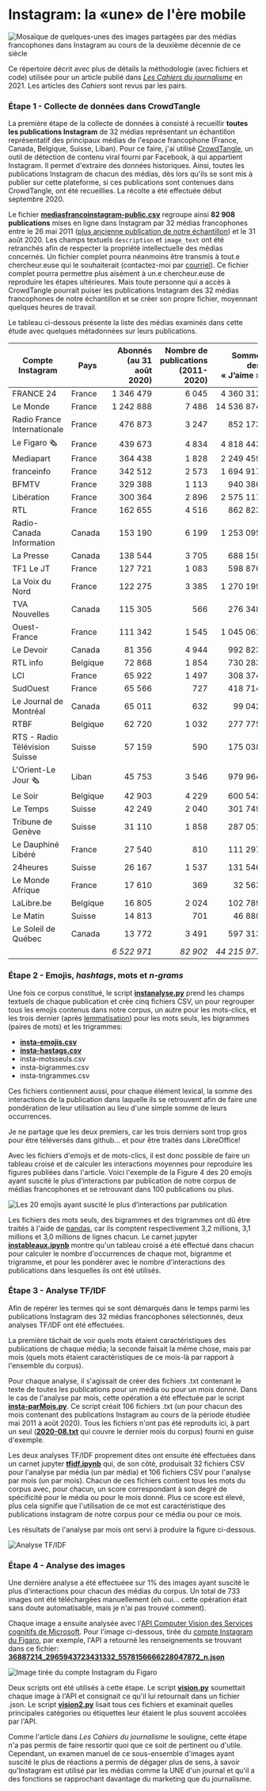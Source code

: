 # Instagram: la «une» de l'ère mobile

![Mosaïque de quelques-unes des images partagées par des médias francophones dans Instagram au cours de la deuxième décennie de ce siècle](images/INSTAGRAM-Illustration-18.jpg)

Ce répertoire décrit avec plus de détails la méthodologie (avec fichiers et code) utilisée pour un article publié dans [*Les Cahiers du journalisme*](http://cahiersdujournalisme.org/) en 2021. Les articles des *Cahiers* sont revus par les pairs.

### Étape 1 - Collecte de données dans CrowdTangle

La première étape de la collecte de données à consisté à recueillir **toutes les publications Instagram** de 32 médias représentant un échantillon représentatif des principaux médias de l'espace francophone (France, Canada, Belgique, Suisse, Liban). Pour ce faire, j'ai utilisé [CrowdTangle](https://www.crowdtangle.com/), un outil de détection de contenu viral fourni par Facebook, à qui appartient Instagram. Il permet d'extraire des données historiques. Ainsi, toutes les publications Instagram de chacun des médias, dès lors qu'ils se sont mis à publier sur cette plateforme, si ces publications sont contenues dans CrowdTangle, ont été recueillies. La récolte a été effectuée début septembre 2020.

Le fichier [**mediasfrancoinstagram-public.csv**](mediasfrancoinstagram-public.csv) regroupe ainsi **82&nbsp;908 publications** mises en ligne dans Instagram par 32 médias francophones entre le 26 mai 2011 ([plus ancienne publication de notre échantillon](https://www.instagram.com/p/EwS94/)) et le 31 août 2020. Les champs textuels `description` et `image_text` ont été retranchés afin de respecter la propriété intellectuelle des médias concernés. Un fichier complet pourra néanmoins être transmis à tout.e chercheur.euse qui le souhaiterait (contactez-moi par [courriel](roy.jean-hugues@uqam.ca)). Ce fichier complet pourra permettre plus aisément à un.e chercheur.euse de reproduire les étapes ultérieures. Mais toute personne qui a accès à CrowdTangle pourrait puiser les publications Instagram des 32 médias francophones de notre échantillon et se créer son propre fichier, moyennant quelques heures de travail.

Le tableau ci-dessous présente la liste des médias examinés dans cette étude avec quelques métadonnées sur leurs publications.


| Compte Instagram | Pays | Abonnés (au 31 août 2020) | Nombre de publications (2011-2020) | Somme des « J’aime » | Somme des commentaires | Somme des vues |
|---|---|--:|--:|--:|--:|--:|
| FRANCE 24 | France | 1 346 479 | 6 045 | 4 360 312 | 100 563 | 18 286 023 |
| Le Monde | France | 1 242 888 | 7 486 | 14 536 874 | 178 858 | 605 326 |
| Radio France Internationale | France | 476 873 | 3 247 | 852 173 | 17 509 | 1 895 300 |
| Le Figaro 🗞 | France | 439 673 | 4 834 | 4 818 443 | 96 956 | 2 298 006 |
| Mediapart | France | 364 438 | 1 828 | 2 249 459 | 66 421 | 986 458 |
| franceinfo | France | 342 512 | 2 573 | 1 694 917 | 36 465 | 7 332 685 |
| BFMTV | France | 329 388 | 1 113 | 940 386 | 32 936 | 9 213 586 |
| Libération | France | 300 364 | 2 896 | 2 575 117 | 41 349 | 1 577 385 |
| RTL | France | 162 655 | 4 516 | 862 823 | 27 351 | 703 952 |
| Radio-Canada Information | Canada | 153 190 | 6 199 | 1 253 095 | 36 502 | 7 962 640 |
| La Presse | Canada | 138 544 | 3 705 | 688 150 | 14 737 | 96 463 |
| TF1 Le JT | France | 127 721 | 1 083 | 598 876 | 12 599 | 5 819 446 |
| La Voix du Nord | France | 122 275 | 3 385 | 1 270 199 | 18 814 | 514 416 |
| TVA Nouvelles | Canada | 115 305 | 566 | 276 348 | 13 068 | 2 568 677 |
| Ouest-France | France | 111 342 | 1 545 | 1 045 061 | 13 589 | 181 895 |
| Le Devoir | Canada | 81 356 | 4 944 | 992 823 | 21 905 | 368 407 |
| RTL info | Belgique | 72 868 | 1 854 | 730 283 | 23 380 | 1 365 645 |
| LCI | France | 65 922 | 1 497 | 308 374 | 9 675 | 6 241 371 |
| SudOuest | France | 65 566 | 727 | 418 714 | 6 524 | 49 258 |
| Le Journal de Montréal | Canada | 65 011 | 632 | 99 042 | 4 070 | 157 544 |
| RTBF | Belgique | 62 720 | 1 032 | 277 775 | 7 983 | 676 828 |
| RTS - Radio Télévision Suisse | Suisse | 57 159 | 590 | 175 038 | 4 222 | 1 295 162 |
| L'Orient-Le Jour 🗞 | Liban | 45 753 | 3 546 | 979 964 | 20 008 | 1 256 818 |
| Le Soir | Belgique | 42 903 | 4 229 | 600 543 | 12 462 | 511 872 |
| Le Temps | Suisse | 42 249 | 2 040 | 301 749 | 5 037 | 10 945 |
| Tribune de Genève | Suisse | 31 110 | 1 858 | 287 051 | 5 746 | 270 169 |
| Le Dauphiné Libéré | France | 27 540 | 810 | 111 297 | 2 025 | 60 967 |
| 24heures | Suisse | 26 167 | 1 537 | 131 546 | 3 607 | 132 621 |
| Le Monde Afrique | France | 17 610 | 369 | 32 563 | 588 | 222 |
| LaLibre.be | Belgique | 16 805 | 2 024 | 102 789 | 2 224 | 164 665 |
| Le Matin | Suisse | 14 813 | 701 | 46 880 | 1 138 | 1 273 |
| Le Soleil de Québec | Canada | 13 772 | 3 491 | 597 313 | 18 196 | 20 447 |
|  |  | *6 522 971* | *82 902* | *44 215 977* | *856 507* | *72 626 472* |

### Étape 2 - Emojis, *hashtags*, mots et *n-grams*

Une fois ce corpus constitué, le script [**instanalyse.py**](instanalyse.py) prend les champs textuels de chaque publication et crée cinq fichiers CSV, un pour regrouper tous les emojis contenus dans notre corpus, un autre pour les mots-clics, et les trois dernier (après [lemmatisation](https://fr.wikipedia.org/wiki/Lemmatisation)) pour les mots seuls, les bigrammes (paires de mots) et les trigrammes:

- [**insta-emojis.csv**](insta-emojis.csv)
- [**insta-hastags.csv**](insta-hastags.csv)
- insta-motsseuls.csv
- insta-bigrammes.csv
- insta-trigrammes.csv

Ces fichiers contiennent aussi, pour chaque élément lexical, la somme des interactions de la publication dans laquelle ils se retrouvent afin de faire une pondération de leur utilisation au lieu d'une simple somme de leurs occurrences.

Je ne partage que les deux premiers, car les trois derniers sont trop gros pour être téléversés dans github... et pour être traités dans LibreOffice!

Avec les fichiers d'emojis et de mots-clics, il est donc possible de faire un tableau croisé et de calculer les interactions moyennes pour reproduire les figures publiées dans l'article. Voici l'exemple de la Figure 4 des 20 emojis ayant suscité le plus d’interactions par publication de notre corpus de médias francophones et se retrouvant dans 100 publications ou plus.

![Les 20 emojis ayant suscité le plus d’interactions par publication](images/INSTAGRAM-Figure-04.png)

Les fichiers des mots seuls, des bigrammes et des trigrammes ont dû être traités à l'aide de [pandas](https://github.com/jhroy/tuto-pandas/), car ils comptent respectivement 3,2 millions, 3,1 millions et 3,0 millions de lignes chacun. Le carnet jupyter [**instableaux.ipynb**](instableaux.ipynb) montre qu'un tableau croisé a été effectué dans chacun pour calculer le nombre d'occurrences de chaque mot, bigramme et trigramme, et pour les pondérer avec le nombre d'interactions des publications dans lesquelles ils ont été utilisés.

### Étape 3 - Analyse TF/IDF

Afin de repérer les termes qui se sont démarqués dans le temps parmi les publications Instagram des 32 médias francophones sélectionnés, deux analyses TF/IDF ont été effectuées.

La première tâchait de voir quels mots étaient caractéristiques des publications de chaque média; la seconde faisait la même chose, mais par mois (quels mots étaient caractéristiques de ce mois-là par rapport à l'ensemble du corpus).

Pour chaque analyse, il s'agissait de créer des fichiers .txt contenant le texte de toutes les publications pour un média ou pour un mois donné. Dans le cas de l'analyse par mois, cette opération a été effectuée par le script [**insta-parMois.py**](insta-parMois.py). Ce script créait 106 fichiers .txt (un pour chacun des mois contenant des publications Instagram au cours de la période étudiée mai 2011 à août 2020). Tous les fichiers n'ont pas été reproduits ici, à part un seul ([**2020-08.txt**](2020-08.txt) qui couvre le dernier mois du corpus) fourni en guise d'exemple.

Les deux analyses TF/IDF proprement dites ont ensuite été effectuées dans un carnet jupyter [**tfidf.ipynb**](tfidf.ipynb) qui, de son côté, produisait 32 fichiers CSV pour l'analyse par média (un par média) et 106 fichiers CSV pour l'analyse par mois (un par mois). Chacun de ces fichiers contient tous les mots du corpus avec, pour chacun, un score correspondant à son degré de spécificité pour le média ou pour le mois donné. Plus ce score est élevé, plus cela signifie que l'utilisation de ce mot est caractéristique des publications instagram de notre corpus pour ce média ou pour ce mois.

Les résultats de l'analyse par mois ont servi à produire la figure ci-dessous.

![Analyse TF/IDF](images/INSTAGRAM-Figure-10.png)

### Étape 4 - Analyse des images

Une dernière analyse a été effectuéee sur 1% des images ayant suscité le plus d'interactions pour chacun des médias du corpus. Un total de 733 images ont été téléchargées manuellement (eh oui... cette opération était sans doute automatisable, mais je n'ai pas trouvé comment).

Chaque image a ensuite analysée avec l'[API Computer Vision des Services cognitifs de Microsoft](https://docs.microsoft.com/en-us/azure/cognitive-services/computer-vision/). Pour l'image ci-dessous, tirée du [compte Instagram du Figaro](https://www.instagram.com/lefigarofr/), par exemple, l'API a retourné les renseignements se trouvant dans ce fichier: [**36887214_2965943723431332_5578156666228047872_n.json**](36887214_2965943723431332_5578156666228047872_n.json)

![Image tirée du compte Instagram du Figaro](images/36887214_2965943723431332_5578156666228047872_n.jpg)

Deux scripts ont été utilisés à cette étape. Le script [**vision.py**](vision.py) soumettait chaque image à l'API et consignait ce qu'il lui retournait dans un fichier .json. Le script [**vision2.py**](vision2.py) lisait tous ces fichiers et examinait quelles principales catégories ou étiquettes leur étaient le plus souvent accolées par l'API.

Comme l'article dans *Les Cahiers du journalisme* le souligne, cette étape n'a pas permis de faire ressortir quoi que ce soit de pertinent ou d'utile. Cependant, un examen manuel de ce sous-ensemble d'images ayant suscité le plus de réactions a permis de dégager plus de sens, à savoir qu'Instagram est utilisé par les médias comme la UNE d'un journal et qu'il a des fonctions se rapprochant davantage du marketing que du journalisme.
